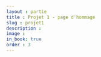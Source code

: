 ```yaml
---
layout : partie
title : Projet 1 - page d'hommage
slug : projet1
description : 
image : 
in_book: true
order : 3
---
```



